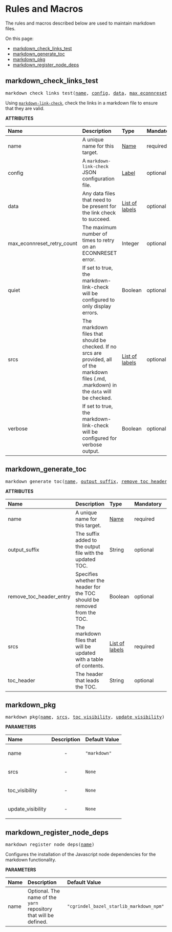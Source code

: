<!-- Generated with Stardoc, Do Not Edit! -->
# Rules and Macros

The rules and macros described below are used to maintain markdown
files.

On this page:

  * [markdown_check_links_test](#markdown_check_links_test)
  * [markdown_generate_toc](#markdown_generate_toc)
  * [markdown_pkg](#markdown_pkg)
  * [markdown_register_node_deps](#markdown_register_node_deps)


<a id="#markdown_check_links_test"></a>

## markdown_check_links_test

<pre>
markdown_check_links_test(<a href="#markdown_check_links_test-name">name</a>, <a href="#markdown_check_links_test-config">config</a>, <a href="#markdown_check_links_test-data">data</a>, <a href="#markdown_check_links_test-max_econnreset_retry_count">max_econnreset_retry_count</a>, <a href="#markdown_check_links_test-quiet">quiet</a>, <a href="#markdown_check_links_test-srcs">srcs</a>, <a href="#markdown_check_links_test-verbose">verbose</a>)
</pre>

Using [`markdown-link-check`](https://github.com/tcort/markdown-link-check), check the links in a markdown file to ensure that they are valid.

**ATTRIBUTES**


| Name  | Description | Type | Mandatory | Default |
| :------------- | :------------- | :------------- | :------------- | :------------- |
| <a id="markdown_check_links_test-name"></a>name |  A unique name for this target.   | <a href="https://bazel.build/docs/build-ref.html#name">Name</a> | required |  |
| <a id="markdown_check_links_test-config"></a>config |  A <code>markdown-link-check</code> JSON configuration file.   | <a href="https://bazel.build/docs/build-ref.html#labels">Label</a> | optional | @cgrindel_bazel_starlib//markdown:default_markdown_link_check_config |
| <a id="markdown_check_links_test-data"></a>data |  Any data files that need to be present for the link check to succeed.   | <a href="https://bazel.build/docs/build-ref.html#labels">List of labels</a> | optional | [] |
| <a id="markdown_check_links_test-max_econnreset_retry_count"></a>max_econnreset_retry_count |  The maximum number of times to retry on an ECONNRESET error.   | Integer | optional | 3 |
| <a id="markdown_check_links_test-quiet"></a>quiet |  If set to true, the markdown-link-check will be configured to only display errors.   | Boolean | optional | True |
| <a id="markdown_check_links_test-srcs"></a>srcs |  The markdown files that should be checked. If no srcs are provided, all of the markdown files (.md, .markdown) in the <code>data</code> will be checked.   | <a href="https://bazel.build/docs/build-ref.html#labels">List of labels</a> | optional | [] |
| <a id="markdown_check_links_test-verbose"></a>verbose |  If set to true, the markdown-link-check will be configured for verbose output.   | Boolean | optional | False |


<a id="#markdown_generate_toc"></a>

## markdown_generate_toc

<pre>
markdown_generate_toc(<a href="#markdown_generate_toc-name">name</a>, <a href="#markdown_generate_toc-output_suffix">output_suffix</a>, <a href="#markdown_generate_toc-remove_toc_header_entry">remove_toc_header_entry</a>, <a href="#markdown_generate_toc-srcs">srcs</a>, <a href="#markdown_generate_toc-toc_header">toc_header</a>)
</pre>



**ATTRIBUTES**


| Name  | Description | Type | Mandatory | Default |
| :------------- | :------------- | :------------- | :------------- | :------------- |
| <a id="markdown_generate_toc-name"></a>name |  A unique name for this target.   | <a href="https://bazel.build/docs/build-ref.html#name">Name</a> | required |  |
| <a id="markdown_generate_toc-output_suffix"></a>output_suffix |  The suffix added to the output file with the updated TOC.   | String | optional | ".toc_updated" |
| <a id="markdown_generate_toc-remove_toc_header_entry"></a>remove_toc_header_entry |  Specifies whether the header for the TOC should be removed from the TOC.   | Boolean | optional | True |
| <a id="markdown_generate_toc-srcs"></a>srcs |  The markdown files that will be updated with a table of contents.   | <a href="https://bazel.build/docs/build-ref.html#labels">List of labels</a> | required |  |
| <a id="markdown_generate_toc-toc_header"></a>toc_header |  The header that leads the TOC.   | String | optional | "Table of Contents" |


<a id="#markdown_pkg"></a>

## markdown_pkg

<pre>
markdown_pkg(<a href="#markdown_pkg-name">name</a>, <a href="#markdown_pkg-srcs">srcs</a>, <a href="#markdown_pkg-toc_visibility">toc_visibility</a>, <a href="#markdown_pkg-update_visibility">update_visibility</a>)
</pre>



**PARAMETERS**


| Name  | Description | Default Value |
| :------------- | :------------- | :------------- |
| <a id="markdown_pkg-name"></a>name |  <p align="center"> - </p>   |  <code>"markdown"</code> |
| <a id="markdown_pkg-srcs"></a>srcs |  <p align="center"> - </p>   |  <code>None</code> |
| <a id="markdown_pkg-toc_visibility"></a>toc_visibility |  <p align="center"> - </p>   |  <code>None</code> |
| <a id="markdown_pkg-update_visibility"></a>update_visibility |  <p align="center"> - </p>   |  <code>None</code> |


<a id="#markdown_register_node_deps"></a>

## markdown_register_node_deps

<pre>
markdown_register_node_deps(<a href="#markdown_register_node_deps-name">name</a>)
</pre>

Configures the installation of the Javascript node dependencies for the markdown functionality.

**PARAMETERS**


| Name  | Description | Default Value |
| :------------- | :------------- | :------------- |
| <a id="markdown_register_node_deps-name"></a>name |  Optional. The name of the <code>yarn</code> repository that will be defined.   |  <code>"cgrindel_bazel_starlib_markdown_npm"</code> |


